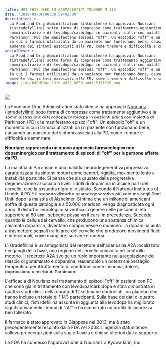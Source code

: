 ```yaml
---
title: HOT THIS WEEK IN FARMACEUTICA YOUNGER N.116
date: '2019-09-01T08:00:59+02:00'
description: >-
  La Food and Drug Administration statunitense ha approvato Nourianz
  (istradefylline) sotto forma di compresse come trattamento aggiuntivo alla
  somministrazione di levodopa/carbidopa in pazienti adulti con malattia di
  Parkinson (PD) che manifestano episodi "off". Un episodio "off" è un momento
  in cui i farmaci utilizzati da un paziente non funzionano bene, causando un
  aumento dei sintomi associati alla PD, come tremore e difficoltà a camminare.
socialDesc: >-
  La Food and Drug Administration statunitense ha approvato Nourianz
  (istradefylline) sotto forma di compresse come trattamento aggiuntivo alla
  somministrazione di levodopa/carbidopa in pazienti adulti con malattia di
  Parkinson (PD) che manifestano episodi "off". Un episodio "off" è un momento
  in cui i farmaci utilizzati da un paziente non funzionano bene, causando un
  aumento dei sintomi associati alla PD, come tremore e difficoltà a camminare.
image: /img/b40d104c-13fd-4838-8858-b4d7e535ff26.png
---
```

![](/img/b40d104c-13fd-4838-8858-b4d7e535ff26.png)

La Food and Drug Administration statunitense ha approvato [Nourianz (istradefylline)](https://www.fda.gov/news-events/press-announcements/fda-approves-new-add-drug-treat-episodes-adults-parkinsons-disease) sotto forma di compresse come trattamento aggiuntivo alla somministrazione di levodopa/carbidopa in pazienti adulti con malattia di Parkinson (PD) che manifestano episodi "off". Un episodio "off" è un momento in cui i farmaci utilizzati da un paziente non funzionano bene, causando un aumento dei sintomi associati alla PD, come tremore e difficoltà a camminare.

**Nourianz rappresenta un nuovo approccio farmacologico non dopaminergico per il trattamento di episodi di "off" per le persone affette da PD.**

La malattia di Parkinson è una malattia neurodegenerativa progressiva caratterizzata da sintomi motori come tremori, rigidità, movimento lento e instabilità posturale. Si pensa che sia causato dalla progressiva degenerazione associata a livelli ridotti di dopamina in alcune parti del cervello, cioè la sostantia nigra e lo striato. Secondo il National Institutes of Health, il PD è il secondo disturbo neurodegenerativo più comune negli Stati Uniti dopo la malattia di Alzheimer. Si stima che un milione di americani soffra di questa patologia e a 50.000 americani venga diagnosticata ogni anno. Il disturbo neurologico si verifica in genere nelle persone di età superiore ai 60 anni, sebbene possa verificarsi in precedenza. Succede quando le cellule del cervello, che producono una sostanza chimica chiamata dopamina, diventano compromesse o muoiono. La dopamina aiuta a trasmettere segnali tra le aree del cervello che producono movimenti fluidi e intenzionali, come mangiare, scrivere e radersi. 

L'istradefillina è un antagonista del recettore dell'adenosina A2A localizzato nei gangli della base, una regione del cervello coinvolta nel controllo motorio. Il recettore A2A svolge un ruolo importante nella regolazione del rilascio di glutammato e dopamina, rendendolo un potenziale bersaglio terapeutico per il trattamento di condizioni come insonnia, dolore, depressione e morbo di Parkinson. 

L'efficacia di Nourianz nel trattamento di episodi "off" in pazienti con PD che sono già in trattamento con levodopa/carbidopa è stata dimostrata in quattro studi clinici della durata di 12 settimane controllati con placebo che hanno incluso un totale di 1.143 partecipanti. Sulla base dei dati di quattro studi clinici, l'istradefillina assunta in aggiunta alla levodopa ha migliorato significativamente i tempi di "off" e ha dimostrato un profilo di sicurezza ben tollerato.

Il farmaco è stato approvato in Giappone nel 2013, ma è stato precedentemente respinto dalla FDA nel 2008. L'agenzia statunitense sollevò preoccupazioni sulla sua efficacia e chiese ulteriori dati a supporto.

La FDA ha concesso l'approvazione di Nourianz a Kyowa Kirin, Inc.
